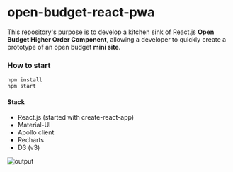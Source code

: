 # open-budget-react-pwa
 
This repository's purpose is to develop a kitchen sink of React.js **Open Budget Higher Order Component**,
allowing a developer to quickly create a prototype of an open budget **mini site**.

### How to start
```
npm install
npm start
```

#### Stack
- React.js (started with create-react-app)
- Material-UI
- Apollo client
- Recharts
- D3 (v3)

![output](https://cloud.githubusercontent.com/assets/2588829/21889305/f420fa36-d8d0-11e6-8dcf-c6dea19bb8ce.gif)
